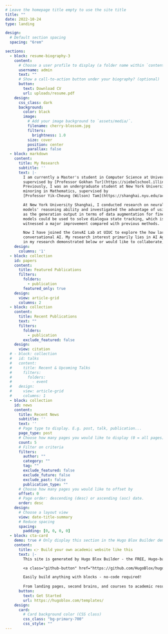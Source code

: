 ```yaml
---
# Leave the homepage title empty to use the site title
title: ""
date: 2022-10-24
type: landing

design:
  # Default section spacing
  spacing: "6rem"

sections:
  - block: resume-biography-3
    content:
      # Choose a user profile to display (a folder name within `content/authors/`)
      username: admin
      text: ""
      # Show a call-to-action button under your biography? (optional)
      button:
        text: Download CV
        url: uploads/resume.pdf
    design:
      css_class: dark
      background:
        color: black
        image:
          # Add your image background to `assets/media/`.
          filename: cherry-blossom.jpg
          filters:
            brightness: 1.0
          size: cover
          position: center
          parallax: false
  - block: markdown
    content:
      title: My Research
      subtitle: ''
      text: |-
        I am currently a Master's student in Computer Science at University of Illinois at Urbana-Champaign (UIUC), 
        supervised by [Professor Gokhan Tur](https://siebelschool.illinois.edu/about/people/department-faculty/gokhan) and [Professor Dilek Hakkani-Tür](https://siebelschool.illinois.edu/about/people/all-faculty/dilek). 
        Previously, I was an undergraduate student at New York University Shanghai, majoring in Computer Science and 
        minoring in Mathematics, supervised by 
        [Professor Yik-Cheung (Wilson) Tam](https://shanghai.nyu.edu/academics/faculty/directory/yik-cheung-wilson-tam).

        At New York University Shanghai, I conducted research on neural symbolic methods for boosting large language 
        models' reasoning ability and investigated the advantage of using Prolog langauge (a logic programming langauge) 
        as the generation output in terms of data augmentation for finetunining. After that, I explored how large language 
        models could be used to solve dialogua state tracking, which is a key component in task-oriented dialogues, and 
        witnessed a major improvement compared with previous methods.

        Now I have joined the ConvAI Lab at UIUC to explore the how large language models could reshape the form of 
        conversational AI. My research interest primarily lies in AI Agents and machine reasoning. If you are interested 
        in my research demonstrated below or would like to collaborate, please feel free to reach out to me 😃!
    design:
      columns: '1'
  - block: collection
    id: papers
    content:
      title: Featured Publications
      filters:
        folders:
          - publication
        featured_only: true
    design:
      view: article-grid
      columns: 2
  - block: collection
    content:
      title: Recent Publications
      text: ""
      filters:
        folders:
          - publication
        exclude_featured: false
    design:
      view: citation
  # - block: collection
  #   id: talks
  #   content:
  #     title: Recent & Upcoming Talks
  #     filters:
  #       folders:
  #         - event
  #   design:
  #     view: article-grid
  #     columns: 1
  - block: collection
    id: news
    content:
      title: Recent News
      subtitle: ''
      text: ''
      # Page type to display. E.g. post, talk, publication...
      page_type: post
      # Choose how many pages you would like to display (0 = all pages)
      count: 5
      # Filter on criteria
      filters:
        author: ""
        category: ""
        tag: ""
        exclude_featured: false
        exclude_future: false
        exclude_past: false
        publication_type: ""
      # Choose how many pages you would like to offset by
      offset: 0
      # Page order: descending (desc) or ascending (asc) date.
      order: desc
    design:
      # Choose a layout view
      view: date-title-summary
      # Reduce spacing
      spacing:
        padding: [0, 0, 0, 0]
  - block: cta-card
    demo: true # Only display this section in the Hugo Blox Builder demo site
    content:
      title: 👉 Build your own academic website like this
      text: |-
        This site is generated by Hugo Blox Builder - the FREE, Hugo-based open source website builder trusted by 250,000+ academics like you.

        <a class="github-button" href="https://github.com/HugoBlox/hugo-blox-builder" data-color-scheme="no-preference: light; light: light; dark: dark;" data-icon="octicon-star" data-size="large" data-show-count="true" aria-label="Star HugoBlox/hugo-blox-builder on GitHub">Star</a>

        Easily build anything with blocks - no-code required!
  
        From landing pages, second brains, and courses to academic resumés, conferences, and tech blogs.
      button:
        text: Get Started
        url: https://hugoblox.com/templates/
    design:
      card:
        # Card background color (CSS class)
        css_class: "bg-primary-700"
        css_style: ""
---
```

